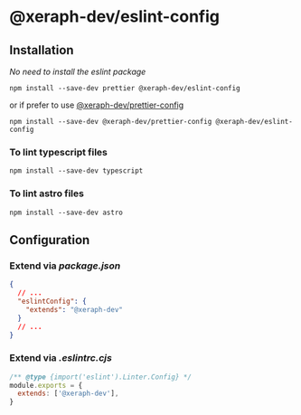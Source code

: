 # @xeraph-dev/eslint-config

## Installation

_No need to install the *eslint* package_

```shell
npm install --save-dev prettier @xeraph-dev/eslint-config
```

or if prefer to use [@xeraph-dev/prettier-config](https://www.npmjs.com/package/@xeraph-dev/prettier-config)

```shell
npm install --save-dev @xeraph-dev/prettier-config @xeraph-dev/eslint-config
```

### To lint typescript files

```shell
npm install --save-dev typescript
```

### To lint astro files

```shell
npm install --save-dev astro
```

## Configuration

### Extend via _package.json_

```json
{
  // ...
  "eslintConfig": {
    "extends": "@xeraph-dev"
  }
  // ...
}
```

### Extend via _.eslintrc.cjs_

```javascript
/** @type {import('eslint').Linter.Config} */
module.exports = {
  extends: ['@xeraph-dev'],
}
```
